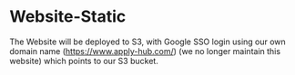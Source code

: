 # Website-Static
The Website will be deployed to S3, with Google SSO login using our own domain name (https://www.apply-hub.com/) (we no longer maintain this website)
which points to our S3 bucket.
